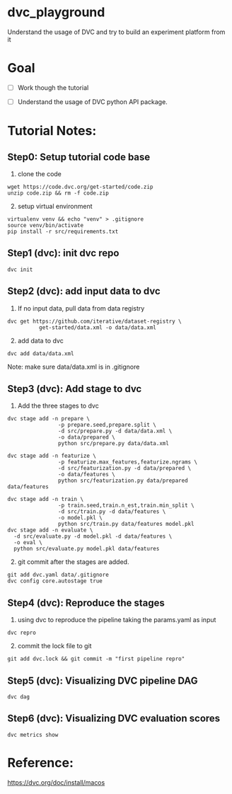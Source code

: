 # dvc_playground
Understand the usage of DVC and try to build an experiment platform from it

# Goal 

- [ ] Work though the tutorial
- [ ] Understand the usage of DVC python API package.


# Tutorial Notes:

## Step0: Setup tutorial code base

1. clone the code
```
wget https://code.dvc.org/get-started/code.zip
unzip code.zip && rm -f code.zip
```
2. setup virtual environment

```
virtualenv venv && echo "venv" > .gitignore
source venv/bin/activate
pip install -r src/requirements.txt
```
## Step1 (dvc): init dvc repo

```
dvc init
```

## Step2 (dvc): add input data to dvc

1. If no input data, pull data from data registry
```
dvc get https://github.com/iterative/dataset-registry \
          get-started/data.xml -o data/data.xml
```
2. add data to dvc
```
dvc add data/data.xml
```
Note: make sure data/data.xml is in .gitignore

## Step3 (dvc): Add stage to dvc

1. Add the three stages to dvc
```
dvc stage add -n prepare \
                -p prepare.seed,prepare.split \
                -d src/prepare.py -d data/data.xml \
                -o data/prepared \
                python src/prepare.py data/data.xml

dvc stage add -n featurize \
                -p featurize.max_features,featurize.ngrams \
                -d src/featurization.py -d data/prepared \
                -o data/features \
                python src/featurization.py data/prepared data/features

dvc stage add -n train \
                -p train.seed,train.n_est,train.min_split \
                -d src/train.py -d data/features \
                -o model.pkl \
                python src/train.py data/features model.pkl
dvc stage add -n evaluate \
  -d src/evaluate.py -d model.pkl -d data/features \
  -o eval \
  python src/evaluate.py model.pkl data/features
```
2. git commit after the stages are added.

```
git add dvc.yaml data/.gitignore
dvc config core.autostage true
```
## Step4 (dvc): Reproduce the stages 

1. using dvc to reproduce the pipeline taking the params.yaml as input
```
dvc repro
```
2. commit the lock file to git
```
git add dvc.lock && git commit -m "first pipeline repro"
```

## Step5 (dvc): Visualizing DVC pipeline DAG

```
dvc dag
```

## Step6 (dvc): Visualizing DVC evaluation scores

```
dvc metrics show
```
# Reference:

https://dvc.org/doc/install/macos